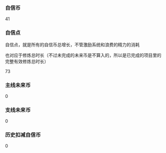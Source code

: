 ### 自信币
41

### 自信点
自信点，就是所有的自信币总增长，不管激励系统和浪费的精力的消耗

也对应于修炼总时长（不过未完成的未来币是不算入的，所以是已完成的项目里的完整有效修炼总时长）

73

### 主线未来币
0

### 支线未来币
0

### 历史扣减自信币
0
